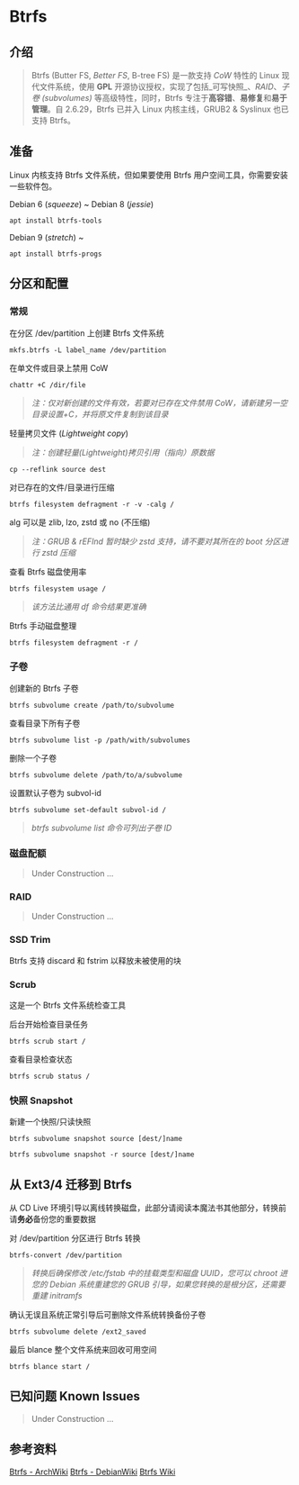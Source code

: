 # Btrfs

## 介绍

> Btrfs (Butter FS, _Better FS_, B-tree FS) 是一款支持 _CoW_ 特性的 Linux 现代文件系统，使用 **GPL** 开源协议授权，实现了包括_可写快照_、_RAID_、_子卷 (subvolumes)_ 等高级特性，同时，Btrfs 专注于**高容错**、**易修复**和**易于管理**。自 2.6.29，Btrfs 已并入 Linux 内核主线，GRUB2 & Syslinux 也已支持 Btrfs。

## 准备

Linux 内核支持 Btrfs 文件系统，但如果要使用 Btrfs 用户空间工具，你需要安装一些软件包。

Debian 6 (_squeeze_) ~ Debian 8 (_jessie_)

`apt install btrfs-tools`

Debian 9 (_stretch_) ~

`apt install btrfs-progs`

## 分区和配置

### 常规

在分区 /dev/partition 上创建 Btrfs 文件系统

`mkfs.btrfs -L label_name /dev/partition`

在单文件或目录上禁用 CoW

`chattr +C /dir/file`

> _注：仅对新创建的文件有效，若要对已存在文件禁用 CoW，请新建另一空目录设置+C，并将原文件复制到该目录_

轻量拷贝文件 (_Lightweight copy_)

> _注：创建轻量(Lightweight)拷贝引用（指向）原数据_

`cp --reflink source dest`

对已存在的文件/目录进行压缩

`btrfs filesystem defragment -r -v -calg /`

alg 可以是 zlib, lzo, zstd 或 no (不压缩)

> _注：GRUB & rEFInd 暂时缺少 zstd 支持，请不要对其所在的 boot 分区进行 zstd 压缩_

查看 Btrfs 磁盘使用率

`btrfs filesystem usage /`

> _该方法比通用 df 命令结果更准确_

Btrfs 手动磁盘整理

`btrfs filesystem defragment -r /`

### 子卷

创建新的 Btrfs 子卷

`btrfs subvolume create /path/to/subvolume`

查看目录下所有子卷

`btrfs subvolume list -p /path/with/subvolumes`

删除一个子卷

`btrfs subvolume delete /path/to/a/subvolume`

设置默认子卷为 subvol-id

`btrfs subvolume set-default subvol-id /`

> _btrfs subvolume list 命令可列出子卷 ID_

### 磁盘配额

> Under Construction ...

### RAID

> Under Construction ...

### SSD Trim

Btrfs 支持 discard 和 fstrim 以释放未被使用的块

### Scrub

这是一个 Btrfs 文件系统检查工具

后台开始检查目录任务

`btrfs scrub start /`

查看目录检查状态

`btrfs scrub status /`

### 快照 Snapshot

新建一个快照/只读快照

`btrfs subvolume snapshot source [dest/]name`

`btrfs subvolume snapshot -r source [dest/]name`

## 从 Ext3/4 迁移到 Btrfs

从 CD Live 环境引导以离线转换磁盘，此部分请阅读本魔法书其他部分，转换前请**务必**备份您的重要数据

对 /dev/partition 分区进行 Btrfs 转换

`btrfs-convert /dev/partition`

> _转换后确保修改 /etc/fstab 中的挂载类型和磁盘 UUID，您可以 chroot 进您的 Debian 系统重建您的 GRUB 引导，如果您转换的是根分区，还需要重建 initramfs_

确认无误且系统正常引导后可删除文件系统转换备份子卷

`btrfs subvolume delete /ext2_saved`

最后 blance 整个文件系统来回收可用空间

`btrfs blance start /`

## 已知问题 Known Issues

> Under Construction ...

## 参考资料

[Btrfs - ArchWiki](https://wiki.archlinux.org/index.php/Btrfs)
[Btrfs - DebianWiki](https://wiki.debian.org/Btrfs)
[Btrfs Wiki](https://btrfs.wiki.kernel.org/index.php/Main_Page)
